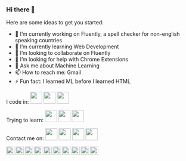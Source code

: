 ### Hi there 👋

Here are some ideas to get you started:

- 🔭 I’m currently working on Fluently, a spell checker for non-english speaking countries
- 🌱 I’m currently learning Web Development
- 👯 I’m looking to collaborate on Fluently
- 🤔 I’m looking for help with Chrome Extensions
- 💬 Ask me about Machine Learning
- 📫 How to reach me: Gmail
- ⚡ Fun fact: I learned ML before I learned HTML

I code in:
<img height="32" width="32" src="https://unpkg.com/simple-icons@v3/icons/Flutter.svg" />
<img height="32" width="32" src="https://unpkg.com/simple-icons@v3/icons/Tensorflow.svg" />
<img height="32" width="32" src="https://unpkg.com/simple-icons@v3/icons/Python.svg" />

Trying to learn:
<img height="32" width="32" src="https://unpkg.com/simple-icons@v3/icons/HTML5.svg" />
<img height="32" width="32" src="https://unpkg.com/simple-icons@v3/icons/CSS3.svg" />
<img height="32" width="32" src="https://unpkg.com/simple-icons@v3/icons/JavaScript.svg" />

Contact me on:
<img height="32" width="32" src="https://unpkg.com/simple-icons@v3/icons/GitHub.svg" />
<img height="32" width="32" src="https://unpkg.com/simple-icons@v3/icons/icons/Discord.svg" />
<img height="32" width="32" src="https://unpkg.com/simple-icons@v3/icons/Gmail.svg" />
<img height="32" width="32" src="https://unpkg.com/simple-icons@v3/icons/WhatsApp.svg" />

<a target="_blank" href="https://www.linkedin.com/in/aryclenio-barros-060322135/">
  <img align="left" alt="Flutter" width="22px" src="https://unpkg.com/simple-icons@v3/icons/Flutter.svg" />
</a>
<a target="_blank" href="https://www.instagram.com/ary.clenio/">
  <img align="left" alt="Python" width="22px" src="https://unpkg.com/simple-icons@v3/icons/Python.svg" />
</a>
<a target="_blank" href="https://dev.to/aryclenio/">
  <img align="left" alt="Tensorflow" width="22px" src="https://unpkg.com/simple-icons@v3/icons/Tensorflow.svg" />
</a>

<a target="_blank" href="https://api.whatsapp.com/send?phone=5584999828379">
  <img align="left" alt="HTML" width="22px" src="https://unpkg.com/simple-icons@v3/icons/HTML5.svg" />
</a>
<a target="_blank" href="https://api.whatsapp.com/send?phone=5584999828379">
  <img align="left" alt="CSS" width="22px" src="https://unpkg.com/simple-icons@v3/icons/CSS3.svg" />
</a>
<a target="_blank" href="https://api.whatsapp.com/send?phone=5584999828379">
  <img align="left" alt="JavaScript" width="22px" src="https://unpkg.com/simple-icons@v3/icons/JavaScript.svg" />
</a>

<a target="_blank" href="https://api.whatsapp.com/send?phone=5584999828379">
  <img align="left" alt="WhatsApp" width="22px" src="https://unpkg.com/simple-icons@v3/icons/WhatsApp.svg" />
</a>
<a target="_blank" href="https://www.instagram.com/ary.clenio/">
  <img align="left" alt="GitHub" width="22px" src="https://unpkg.com/simple-icons@v3/icons/GitHub.svg" />
</a>
<a target="_blank" href="mailto:leostersmail@gmail.com">
  <img align="left" alt="Gmail" width="22px" src="https://cdn.jsdelivr.net/npm/simple-icons@v3/icons/gmail.svg" />
</a>
<a target="_blank" href="https://fb.com/aryxb">
  <img align="left" alt="Discord" width="22px" src="https://cdn.jsdelivr.net/npm/simple-icons@v3/icons/discord.svg" />
</a>
